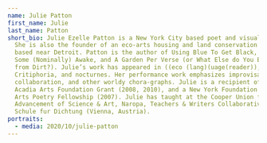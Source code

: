 ```yaml
---
name: Julie Patton
first_name: Julie
last_name: Patton
short_bio: Julie Ezelle Patton is a New York City based poet and visual artist.
  She is also the founder of an eco-arts housing and land conservation project
  based near Detroit. Patton is the author of Using Blue To Get Black, Notes for
  Some (Nominally) Awake, and A Garden Per Verse (or What Else do You Expect
  from Dirt?). Julie’s work has appeared in ((eco (lang)(uage(reader)),
  Critiphoria, and nocturnes. Her performance work emphasizes improvisation,
  collaboration, and other worldy chora-graphs. Julie is a recipient of an
  Acadia Arts Foundation Grant (2008, 2010), and a New York Foundation for the
  Arts Poetry Fellowship (2007). Julie has taught at the Cooper Union for the
  Advancement of Science & Art, Naropa, Teachers & Writers Collaborative and
  Schule fur Dichtung (Vienna, Austria).
portraits:
  - media: 2020/10/julie-patton
---
```

